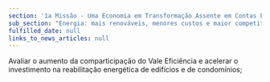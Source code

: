 ```yaml
---
section: '1a Missão - Uma Economia em Transformação Assente em Contas Equilibradas'
sub_section: "Energia: mais renováveis, menores custos e maior competitividade"
fulfilled_date: null
links_to_news_articles: null
---
```


Avaliar o aumento da comparticipação do Vale Eficiência e acelerar o investimento na reabilitação energética de edifícios e de condomínios;